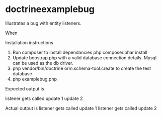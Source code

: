 # doctrineexamplebug
Illustrates a bug with entity listeners.

When 

Installation instructions

1. Run composer to install dependancies php composer.phar install 
2. Update boostrap.php with a valid database connection details. Mysql can be used as the db driver.
3. php vendor/bin/doctrine orm:schema-tool:create to create the test database
4. php examplebug.php

Expected output is 

listener gets called
update 1
update 2

Actual output is 
listener gets called
update 1
listener gets called
update 2

 
